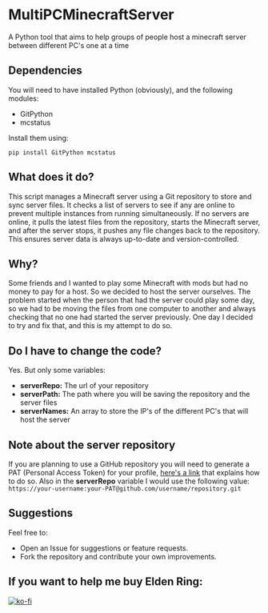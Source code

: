 # MultiPCMinecraftServer
A Python tool that aims to help groups of people host a minecraft server between different PC's one at a time

## Dependencies
You will need to have installed Python (obviously), and the following modules:
- GitPython
- mcstatus

Install them using:
```
pip install GitPython mcstatus
```

## What does it do?
This script manages a Minecraft server using a Git repository to store and sync server files. It checks a list of servers to see if any are online to prevent multiple instances from running simultaneously. If no servers are online, it pulls the latest files from the repository, starts the Minecraft server, and after the server stops, it pushes any file changes back to the repository. This ensures server data is always up-to-date and version-controlled.

## Why?
Some friends and I wanted to play some Minecraft with mods but had no money to pay for a host. So we decided to host the server ourselves. The problem started when the person that had the server could play some day, so we had to be moving the files from one computer to another and always checking that no one had started the server previously. One day I decided to try and fix that, and this is my attempt to do so.

## Do I have to change the code?
Yes. But only some variables:
- **serverRepo:** The url of your repository
- **serverPath:** The path where you will be saving the repository and the server files
- **serverNames:** An array to store the IP's of the different PC's that will host the server

## Note about the server repository
If you are planning to use a GitHub repository you will need to generate a PAT (Personal Access Token) for your profile, [here's a link](https://www.geeksforgeeks.org/how-to-generate-personal-access-token-in-github/) that explains how to do so.
Also in the **serverRepo** variable I would use the following value: 
```https://your-username:your-PAT@github.com/username/repository.git```

## Suggestions
Feel free to:
- Open an Issue for suggestions or feature requests.
- Fork the repository and contribute your own improvements.

## If you want to help me buy Elden Ring:
[![ko-fi](https://ko-fi.com/img/githubbutton_sm.svg)](https://ko-fi.com/J3J018V8XS)
